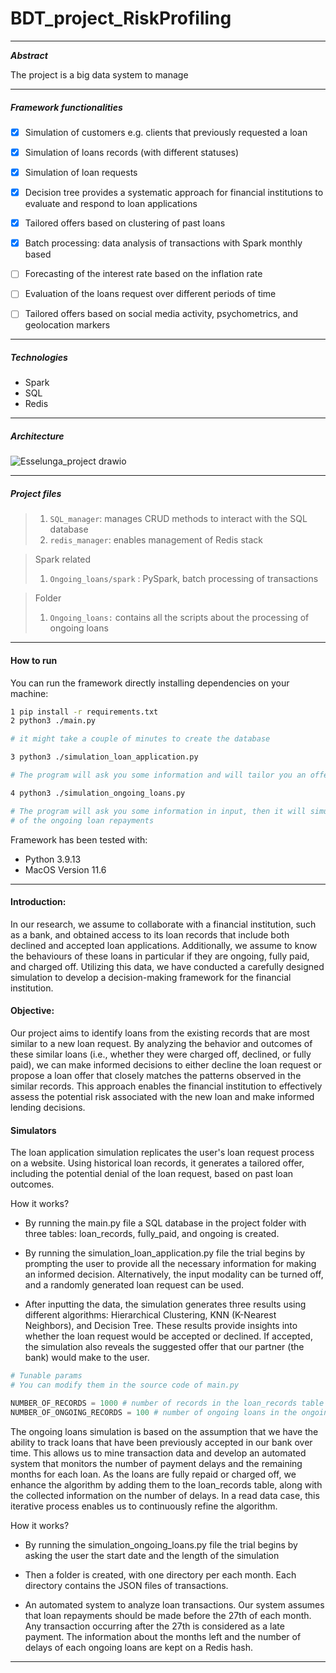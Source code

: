 # BDT_project_RiskProfiling

---

***Abstract***

The project is a big data system to manage

---

##### Framework functionalities


- [x] Simulation of customers e.g. clients that previously requested a loan

- [x] Simulation of loans records (with different statuses)

- [x] Simulation of loan requests

- [x] Decision tree provides a systematic approach for financial institutions to evaluate and respond to loan applications
      
- [x] Tailored offers based on clustering of past loans 

- [x] Batch processing: data analysis of transactions with Spark monthly based

- [ ] Forecasting of the interest rate based on the inflation rate

- [ ] Evaluation of the loans request over different periods of time

- [ ] Tailored offers based on social media activity, psychometrics, and geolocation markers 

  

---

##### Technologies

+ Spark
+ SQL
+ Redis

---

##### Architecture

![Esselunga_project drawio](https://user-images.githubusercontent.com/61838905/176533733-2c342f80-1883-4be3-8182-f263f1c4420c.png)



---



##### Project files

> 1. `SQL_manager`:  manages CRUD methods to interact with the SQL database
> 2. `redis_manager`: enables management of Redis stack



> Spark related
>
> 1. `Ongoing_loans/spark` : PySpark, batch processing of transactions



> Folder
>
> 1. `Ongoing_loans:` contains all the scripts about the processing of ongoing loans


---

#### How to run

You can run the framework directly installing dependencies on your machine:

```bash
1 pip install -r requirements.txt 
2 python3 ./main.py

# it might take a couple of minutes to create the database

3 python3 ./simulation_loan_application.py

# The program will ask you some information and will tailor you an offer

4 python3 ./simulation_ongoing_loans.py

# The program will ask you some information in input, then it will simulate n months of transaction and count payments and delays 
# of the ongoing loan repayments
```

Framework has been tested with:

- Python 3.9.13
- MacOS Version 11.6

---

#### Introduction: 

In our research, we assume to collaborate with a financial institution, such as a bank, and obtained access to its loan records that include both declined and accepted loan applications. Additionally, we assume to know the behaviours of these loans in particular  if they are ongoing, fully paid, and charged off. Utilizing this data, we have conducted a carefully designed simulation to develop a decision-making framework for the financial institution.

#### Objective: 

Our project aims to identify loans from the existing records that are most similar to a new loan request. By analyzing the behavior and outcomes of these similar loans (i.e., whether they were charged off, declined, or fully paid), we can make informed decisions to either decline the loan request or propose a loan offer that closely matches the patterns observed in the similar records. This approach enables the financial institution to effectively assess the potential risk associated with the new loan and make informed lending decisions.

#### Simulators

The loan application simulation replicates the user's loan request process on a website. Using historical loan records, it generates a tailored offer, including the potential denial of the loan request, based on past loan outcomes.


How it works?

- By running the main.py file a SQL database in the project folder with three tables: loan_records, fully_paid, and ongoing is created.

- By running the simulation_loan_application.py file the trial begins by prompting the user to provide all the necessary information for making an informed decision. Alternatively, the input modality can be turned off, and a randomly generated loan request can be used.

- After inputting the data, the simulation generates three results using different algorithms: Hierarchical Clustering, KNN (K-Nearest Neighbors), and Decision Tree. These results provide insights into whether the loan request would be accepted or declined. If accepted, the simulation also reveals the suggested offer that our partner (the bank) would make to the user.

```python
# Tunable params
# You can modify them in the source code of main.py

NUMBER_OF_RECORDS = 1000 # number of records in the loan_records table
NUMBER_OF_ONGOING_RECORDS = 100 # number of ongoing loans in the ongoing table 
```

The ongoing loans simulation is based on the assumption that we have the ability to track loans that have been previously accepted in our bank over time. This allows us to mine transaction data and develop an automated system that monitors the number of payment delays and the remaining months for each loan. As the loans are fully repaid  or charged off, we enhance the algorithm by adding them to the loan_records table, along with the collected information on the number of delays. In a read data case, this iterative process enables us to continuously refine the algorithm.

How it works?

- By running the simulation_ongoing_loans.py file the trial begins by asking the user the start date and the length of the simulation
  
- Then a folder is created, with one directory per each month. Each directory contains the JSON files of transactions.
  
- An automated system to analyze loan transactions. Our system assumes that loan repayments should be made before the 27th of each month. Any transaction occurring after the 27th is considered as a late payment. The information about the months left and the number of delays of each ongoing loans are kept on a Redis hash. 





---


